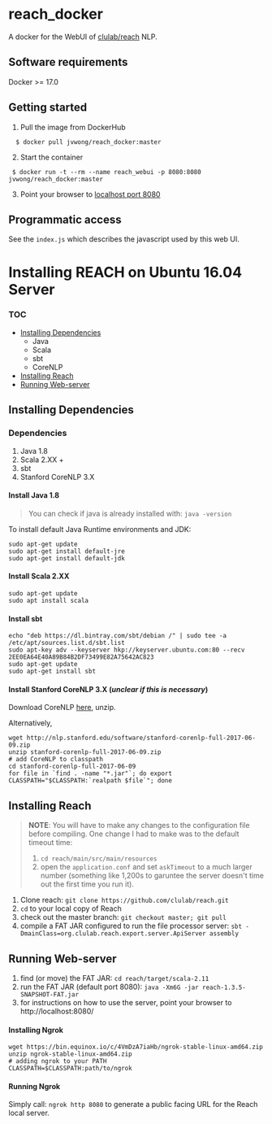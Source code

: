 # reach_docker

A docker for the WebUI of [clulab/reach](https://github.com/clulab/reach/blob/master/README.md) NLP.

## Software requirements

Docker >= 17.0

## Getting started

1. Pull the image from DockerHub

  ```shell
    $ docker pull jvwong/reach_docker:master
  ```

2. Start the container

  ```shell
   $ docker run -t --rm --name reach_webui -p 8080:8080 jvwong/reach_docker:master
  ```

3. Point your browser to [localhost port 8080](http://localhost:8080)

## Programmatic access

See the `index.js` which describes the javascript used by this web UI.

# Installing REACH on Ubuntu 16.04 Server

### TOC

- [Installing Dependencies](#installing-dependencies)
  - Java
  - Scala
  - sbt
  - CoreNLP
- [Installing Reach](#installing-reach)
- [Running Web-server](#running-web-server)

## Installing Dependencies

### Dependencies
1. Java 1.8
2. Scala 2.XX +
3. sbt
4. Stanford CoreNLP 3.X

#### Install Java 1.8

> You can check if java is already installed with: `java -version`

To install default Java Runtime environments and JDK:

```
sudo apt-get update
sudo apt-get install default-jre
sudo apt-get install default-jdk
```

#### Install Scala 2.XX

```
sudo apt-get update
sudo apt install scala
```

#### Install sbt
```
echo "deb https://dl.bintray.com/sbt/debian /" | sudo tee -a /etc/apt/sources.list.d/sbt.list
sudo apt-key adv --keyserver hkp://keyserver.ubuntu.com:80 --recv 2EE0EA64E40A89B84B2DF73499E82A75642AC823
sudo apt-get update
sudo apt-get install sbt
```

#### Install Stanford CoreNLP 3.X (_unclear if this is necessary_)

Download CoreNLP [here](http://nlp.stanford.edu/software/stanford-corenlp-full-2017-06-09.zip), unzip.

Alternatively,

```
wget http://nlp.stanford.edu/software/stanford-corenlp-full-2017-06-09.zip
unzip stanford-corenlp-full-2017-06-09.zip
# add CoreNLP to classpath
cd stanford-corenlp-full-2017-06-09
for file in `find . -name "*.jar"`; do export
CLASSPATH="$CLASSPATH:`realpath $file`"; done
```

## Installing Reach

> __NOTE__: You will have to make any changes to the configuration file before compiling. One change I had to make was to the default timeout time:
> 1. `cd reach/main/src/main/resources`
> 2. open the `application.conf` and set `askTimeout` to a much larger number (something like 1,200s to garuntee the server doesn't time out the first time you run it).

1. Clone reach: `git clone https://github.com/clulab/reach.git`
2. `cd` to your local copy of Reach
3. check out the master branch: `git checkout master; git pull`
3. compile a FAT JAR configured to run the file processor server:
`sbt -DmainClass=org.clulab.reach.export.server.ApiServer assembly`

## Running Web-server

1. find (or move) the FAT JAR: `cd reach/target/scala-2.11`
2. run the FAT JAR (default port 8080): `java -Xm6G -jar reach-1.3.5-SNAPSHOT-FAT.jar`
3. for instructions on how to use the server, point your browser to http://localhost:8080/

#### Installing Ngrok

```
wget https://bin.equinox.io/c/4VmDzA7iaHb/ngrok-stable-linux-amd64.zip
unzip ngrok-stable-linux-amd64.zip
# adding ngrok to your PATH
CLASSPATH=$CLASSPATH:path/to/ngrok
```

#### Running Ngrok

Simply call: `ngrok http 8080` to generate a public facing URL for the Reach local server.

